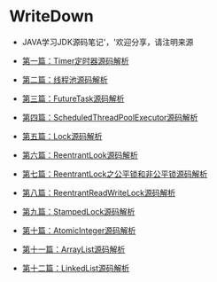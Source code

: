 # WriteDown
* JAVA学习JDK源码笔记'，'欢迎分享，请注明来源

* [第一篇：Timer定时器源码解析](https://github.com/yishuishui/WriteDown/wiki/Timer%E6%BA%90%E7%A0%81%E8%A7%A3%E8%AF%BB)

* [第二篇：线程池源码解析](https://github.com/yishuishui/WriteDown/wiki/FutureTask%E6%BA%90%E7%A0%81%E8%A7%A3%E6%9E%90)

* [第三篇：FutureTask源码解析]()

* [第四篇：ScheduledThreadPoolExecutor源码解析]()

* [第五篇：Lock源码解析]()

* [第六篇：ReentrantLook源码解析]()

* [第七篇：ReentrantLock之公平锁和非公平锁源码解析]()

* [第八篇：ReentrantReadWriteLock源码解析]()

* [第九篇：StampedLock源码解析]()

* [第十篇：AtomicInteger源码解析]()

* [第十一篇：ArrayList源码解析]()

* [第十二篇：LinkedList源码解析]()

